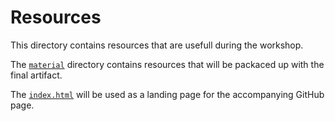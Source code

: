 # Resources
This directory contains resources that are usefull during the workshop.

The [`material`][material] directory contains resources that will be packaced up with the final artifact.

The [`index.html`][index] will be used as a landing page for the accompanying GitHub page.

[material]: httsp://github.com/fifth-postulate/parser-combinators/tree/main/resources/material
[index]: httsp://github.com/fifth-postulate/parser-combinators/tree/main/resources/index.html

